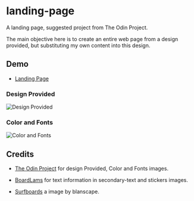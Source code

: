 # landing-page
A landing page, suggested project from The Odin Project.

The main objective here is to create an entire web page from a design provided, but substituting my own content into this design.

## Demo

- <a href=https://andressasiewers.github.io/landing-page> Landing Page </a>

### Design Provided
![Design Provided](https://cdn.statically.io/gh/TheOdinProject/curriculum/81a5d553f4073e593d23a6ab00d50eef8620796d/foundations/html_css/project/imgs/01.png)

### Color and Fonts
![Color and Fonts](https://cdn.statically.io/gh/TheOdinProject/curriculum/81a5d553f4073e593d23a6ab00d50eef8620796d/foundations/html_css/project/imgs/02.png)

## Credits

- <a href="https://www.theodinproject.com/"> The Odin Project</a> for design Provided, Color and Fonts images.

- <a href="https://www.boardlams.com/pages/sticker-options"> BoardLams</a> for text information in secondary-text and stickers images.

- <a href="https://www.istockphoto.com/br/foto/pranchas-coloridas-em-parede-de-madeira-de-bambu-gm1307041388-397436094?utm_source=unsplash&utm_medium=affiliate&utm_campaign=srp_photos_bottom&utm_content=https%3A%2F%2Funsplash.com%2Fs%2Fphotos%2Fsurfboards&utm_term=surfboards%3A%3A%3A"> Surfboards</a> a image by blanscape.